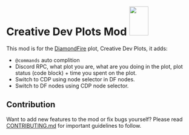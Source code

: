# Creative Dev Plots Mod <img src="https://cdn.discordapp.com/attachments/880530712179126332/887600496003674192/Untitled_1.png" width="50" height="77"/>
This mod is for the [DiamondFire](http://mcdiamondfire.com) plot, Creative Dev Plots, it adds:
* `@commands` auto complition
* Discord RPC, what plot you are, what are you doing in the plot, plot status (code block) + time you spent on the plot.
* Switch to CDP using node selector in DF nodes.
* Switch to DF nodes using CDP node selector.

## Contribution

Want to add new features to the mod or fix bugs yourself? Please read [CONTRIBUTING.md](CONTRIBUTING.md) for important guidelines to follow.
